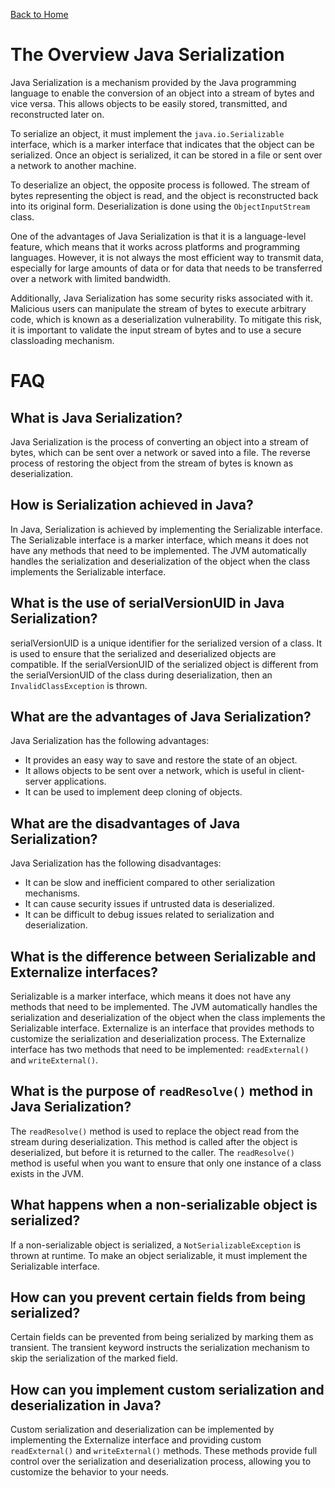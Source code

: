 [Back to Home](../README.md)
# The Overview Java Serialization
Java Serialization is a mechanism provided 
by the Java programming language to enable 
the conversion of an object into a stream 
of bytes and vice versa. This allows objects 
to be easily stored, transmitted, and reconstructed 
later on.

To serialize an object, it must implement the 
`java.io.Serializable` interface, 
which is a marker interface that indicates 
that the object can be serialized.
Once an object is serialized, it can be stored 
in a file or sent over a network to another machine.

To deserialize an object, the opposite process 
is followed. The stream of bytes representing 
the object is read, and the object is reconstructed 
back into its original form. Deserialization is done 
using the `ObjectInputStream` class.

One of the advantages of Java Serialization is 
that it is a language-level feature, 
which means that it works across platforms 
and programming languages. However, 
it is not always the most efficient way 
to transmit data, especially for large amounts of
data or for data that needs to be transferred 
over a network with limited bandwidth.

Additionally, Java Serialization has some security
risks associated with it. Malicious users 
can manipulate the stream of bytes to execute 
arbitrary code, which is known as a deserialization 
vulnerability. To mitigate this risk, 
it is important to validate the input stream 
of bytes and to use a secure classloading mechanism.

# FAQ
## What is Java Serialization?
Java Serialization is the process of converting 
an object into a stream of bytes, 
which can be sent over a network or saved into a file.
The reverse process of restoring the object 
from the stream of bytes is known as deserialization.

## How is Serialization achieved in Java?
In Java, Serialization is achieved
by implementing the Serializable interface. 
The Serializable interface is a marker interface, 
which means it does not have any methods that
need to be implemented. The JVM automatically 
handles the serialization and deserialization 
of the object when the class implements the
Serializable interface.

## What is the use of serialVersionUID in Java Serialization?
serialVersionUID is a unique identifier 
for the serialized version of a class. 
It is used to ensure that the serialized 
and deserialized objects are compatible. 
If the serialVersionUID of the serialized object 
is different from the serialVersionUID of the 
class during deserialization, 
then an `InvalidClassException` is thrown.

## What are the advantages of Java Serialization?
Java Serialization has the following advantages:

- It provides an easy way to save and restore 
the state of an object.
- It allows objects to be sent over a network,
which is useful in client-server applications.
- It can be used to implement deep cloning of objects.

## What are the disadvantages of Java Serialization?
Java Serialization has the following disadvantages:

- It can be slow and inefficient compared 
to other serialization mechanisms.
- It can cause security issues if untrusted data 
is deserialized.
- It can be difficult to debug issues related 
to serialization and deserialization.

## What is the difference between Serializable and Externalize interfaces?
Serializable is a marker interface, 
which means it does not have any methods 
that need to be implemented.
The JVM automatically handles the serialization
and deserialization of the object when the class
implements the Serializable interface. 
Externalize is an interface that provides
methods to customize the serialization 
and deserialization process.
The Externalize interface has two methods 
that need to be implemented: `readExternal()`
and `writeExternal()`.

## What is the purpose of `readResolve()` method in Java Serialization?
The `readResolve()` method is used to replace 
the object read from the stream during deserialization.
This method is called after the object is deserialized,
but before it is returned to the caller.
The `readResolve()` method is useful 
when you want to ensure that only one instance of 
a class exists in the JVM.

## What happens when a non-serializable object is serialized?
If a non-serializable object is serialized,
a `NotSerializableException` is thrown at runtime.
To make an object serializable, 
it must implement the Serializable interface.

## How can you prevent certain fields from being serialized?
Certain fields can be prevented from being serialized
by marking them as transient. 
The transient keyword instructs the serialization
mechanism to skip the serialization of the marked field.

## How can you implement custom serialization and deserialization in Java?
Custom serialization and deserialization
can be implemented by implementing 
the Externalize interface and providing custom 
`readExternal()` and `writeExternal()` methods.
These methods provide full control over the
serialization and deserialization process,
allowing you to customize the behavior to your needs.
